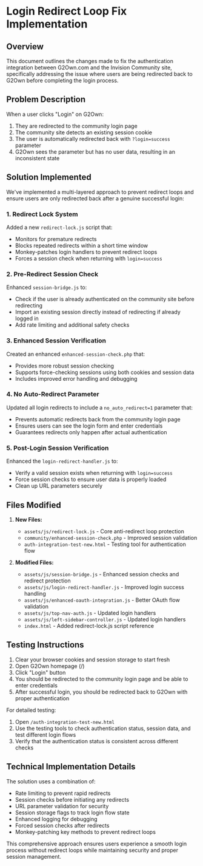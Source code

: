 # Login Redirect Loop Fix Implementation

## Overview

This document outlines the changes made to fix the authentication integration between G2Own.com and the Invision Community site, specifically addressing the issue where users are being redirected back to G2Own before completing the login process.

## Problem Description

When a user clicks "Login" on G2Own:
1. They are redirected to the community login page
2. The community site detects an existing session cookie
3. The user is automatically redirected back with `?login=success` parameter
4. G2Own sees the parameter but has no user data, resulting in an inconsistent state

## Solution Implemented

We've implemented a multi-layered approach to prevent redirect loops and ensure users are only redirected back after a genuine successful login:

### 1. Redirect Lock System

Added a new `redirect-lock.js` script that:
- Monitors for premature redirects
- Blocks repeated redirects within a short time window
- Monkey-patches login handlers to prevent redirect loops
- Forces a session check when returning with `login=success`

### 2. Pre-Redirect Session Check

Enhanced `session-bridge.js` to:
- Check if the user is already authenticated on the community site before redirecting
- Import an existing session directly instead of redirecting if already logged in
- Add rate limiting and additional safety checks

### 3. Enhanced Session Verification

Created an enhanced `enhanced-session-check.php` that:
- Provides more robust session checking
- Supports force-checking sessions using both cookies and session data
- Includes improved error handling and debugging

### 4. No Auto-Redirect Parameter

Updated all login redirects to include a `no_auto_redirect=1` parameter that:
- Prevents automatic redirects back from the community login page
- Ensures users can see the login form and enter credentials
- Guarantees redirects only happen after actual authentication

### 5. Post-Login Session Verification

Enhanced the `login-redirect-handler.js` to:
- Verify a valid session exists when returning with `login=success`
- Force session checks to ensure user data is properly loaded
- Clean up URL parameters securely

## Files Modified

1. **New Files:**
   - `assets/js/redirect-lock.js` - Core anti-redirect loop protection
   - `community/enhanced-session-check.php` - Improved session validation
   - `auth-integration-test-new.html` - Testing tool for authentication flow

2. **Modified Files:**
   - `assets/js/session-bridge.js` - Enhanced session checks and redirect protection
   - `assets/js/login-redirect-handler.js` - Improved login success handling
   - `assets/js/enhanced-oauth-integration.js` - Better OAuth flow validation
   - `assets/js/top-nav-auth.js` - Updated login handlers
   - `assets/js/left-sidebar-controller.js` - Updated login handlers
   - `index.html` - Added redirect-lock.js script reference

## Testing Instructions

1. Clear your browser cookies and session storage to start fresh
2. Open G2Own homepage (/)
3. Click "Login" button
4. You should be redirected to the community login page and be able to enter credentials
5. After successful login, you should be redirected back to G2Own with proper authentication

For detailed testing:
1. Open `/auth-integration-test-new.html`
2. Use the testing tools to check authentication status, session data, and test different login flows
3. Verify that the authentication status is consistent across different checks

## Technical Implementation Details

The solution uses a combination of:
- Rate limiting to prevent rapid redirects
- Session checks before initiating any redirects
- URL parameter validation for security
- Session storage flags to track login flow state
- Enhanced logging for debugging
- Forced session checks after redirects
- Monkey-patching key methods to prevent redirect loops

This comprehensive approach ensures users experience a smooth login process without redirect loops while maintaining security and proper session management.

